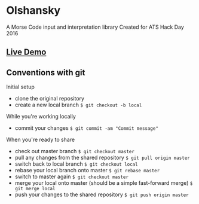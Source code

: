 # Olshansky
A Morse Code input and interpretation library
Created for ATS Hack Day 2016

## [Live Demo](http://bootjack.github.io/olshansky/)

## Conventions with git
Initial setup
* clone the original repository
* create a new local branch
`$ git checkout -b local`

While you're working locally
* commit your changes
`$ git commit -am "Commit message"`

When you're ready to share
* check out master branch
`$ git checkout master`
* pull any changes from the shared repository
`$ git pull origin master`
* switch back to local branch
`$ git checkout local`
* rebase your local branch onto master
`$ git rebase master`
* switch to master again
`$ git checkout master`
* merge your local onto master (should be a simple fast-forward merge)
`$ git merge local`
* push your changes to the shared repository
`$ git push origin master`
